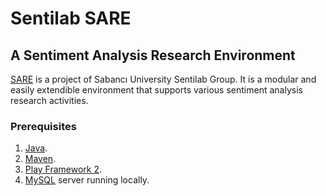 # Sentilab SARE #
## A Sentiment Analysis Research Environment #

[SARE](http://sare2.sabanciuniv.edu) is a project of Sabancı University Sentilab Group. It is a modular and easily
extendible environment that supports various sentiment analysis research activities.

### Prerequisites ###
1. [Java](http://www.oracle.com/technetwork/java/javase/downloads/index.html).
2. [Maven](http://maven.apache.org/download.cgi).
3. [Play Framework 2](http://www.playframework.com/download).
4. [MySQL](http://www.mysql.com/downloads/) server running locally.